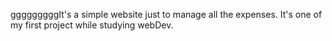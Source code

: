gggggggggIt's a simple website just to manage all the expenses. It's one of my first project while studying webDev.
